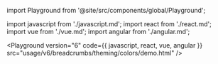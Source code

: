 import Playground from '@site/src/components/global/Playground';

import javascript from './javascript.md';
import react from './react.md';
import vue from './vue.md';
import angular from './angular.md';

<Playground
version="6"
code={{ javascript, react, vue, angular }}
src="usage/v6/breadcrumbs/theming/colors/demo.html"
/>
